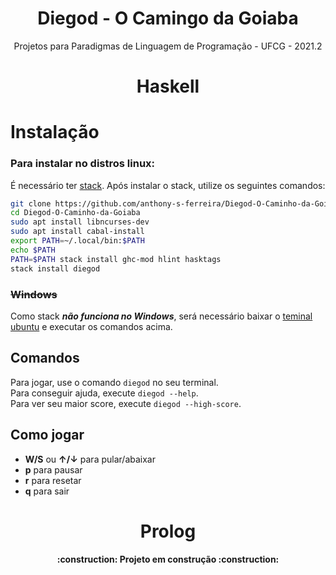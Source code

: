 <h1 align="center"> Diegod - O Camingo da Goiaba </h1>
<p align="center">
  Projetos para Paradigmas de Linguagem de Programação - UFCG - 2021.2
  </p>
<p align="center">
  </p>
  
  
 <h1 align="center"> Haskell </h1>

# Instalação

### Para instalar no distros linux:
É necessário ter [stack](https://docs.haskellstack.org/en/stable/README/#how-to-install). Após instalar
o stack, utilize os seguintes comandos:

```bash
git clone https://github.com/anthony-s-ferreira/Diegod-O-Caminho-da-Goiaba.git
cd Diegod-O-Caminho-da-Goiaba
sudo apt install libncurses-dev
sudo apt install cabal-install
export PATH=~/.local/bin:$PATH
echo $PATH
PATH=$PATH stack install ghc-mod hlint hasktags
stack install diegod
```

### ~~Windows~~
Como stack **_não funciona no Windows_**, será necessário baixar o [teminal ubuntu](https://www.microsoft.com/store/productId/9PDXGNCFSCZV)
e executar os comandos acima.

## Comandos
Para jogar, use o comando `diegod` no seu terminal.   
Para conseguir ajuda, execute `diegod --help`.  
Para ver seu maior score, execute `diegod --high-score`.

## Como jogar

* **W/S** ou 	**&uarr;/&darr;** para pular/abaixar
* **p** para pausar
* **r** para resetar 
* **q** para sair

<h1 align="center"> Prolog </h1>
<h4 align="center"> 
    :construction:  Projeto em construção  :construction:
</h4>
